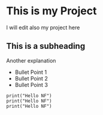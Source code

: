 # This is my Project
I will edit also my project here

## This is a subheading
Another explanation

* Bullet Point 1
* Bullet Point 2
* Bullet Point 3

``` three backticks initiate a code block
print("Hello NF")
print("Hello NF")
print("Hello NF")
```
